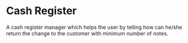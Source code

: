 # Cash Register
A cash register manager which helps the user by telling how can he/she return the change to the customer with minimum number of notes.


